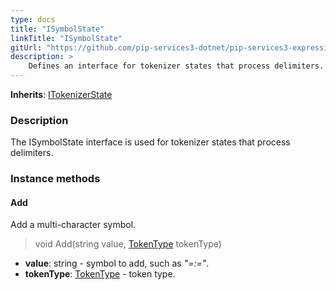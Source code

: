 ```yaml
---
type: docs
title: "ISymbolState"
linkTitle: "ISymbolState"
gitUrl: "https://github.com/pip-services3-dotnet/pip-services3-expressions-dotnet"
description: > 
    Defines an interface for tokenizer states that process delimiters.
---
```


**Inherits**: [ITokenizerState](../itokenizer_state)

### Description

The ISymbolState interface is used for tokenizer states that process delimiters.

### Instance methods

#### Add
Add a multi-character symbol.

> void Add(string value, [TokenType](../token_type) tokenType)

- **value**: string - symbol to add, such as *"=:="*.
- **tokenType**: [TokenType](../token_type) - token type.
